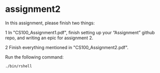 # assignment2

In this assignment, please finish two things:

1 In "CS100_Assignment1.pdf", finish setting up your “Assignment” github repo, and writing an epic for assignment 2.

2 Finish everything mentioned in "CS100_Assignment2.pdf".

Run the following command:
```
./bin/rshell
```
